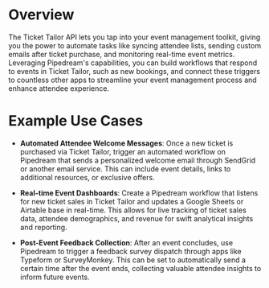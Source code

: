 # Overview

The Ticket Tailor API lets you tap into your event management toolkit, giving you the power to automate tasks like syncing attendee lists, sending custom emails after ticket purchase, and monitoring real-time event metrics. Leveraging Pipedream's capabilities, you can build workflows that respond to events in Ticket Tailor, such as new bookings, and connect these triggers to countless other apps to streamline your event management process and enhance attendee experience.

# Example Use Cases

- **Automated Attendee Welcome Messages**: Once a new ticket is purchased via Ticket Tailor, trigger an automated workflow on Pipedream that sends a personalized welcome email through SendGrid or another email service. This can include event details, links to additional resources, or exclusive offers.

- **Real-time Event Dashboards**: Create a Pipedream workflow that listens for new ticket sales in Ticket Tailor and updates a Google Sheets or Airtable base in real-time. This allows for live tracking of ticket sales data, attendee demographics, and revenue for swift analytical insights and reporting.

- **Post-Event Feedback Collection**: After an event concludes, use Pipedream to trigger a feedback survey dispatch through apps like Typeform or SurveyMonkey. This can be set to automatically send a certain time after the event ends, collecting valuable attendee insights to inform future events.
